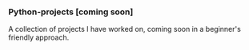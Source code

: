 ### Python-projects [coming soon]


A collection of projects I have worked on, coming soon in a beginner's friendly approach. 
